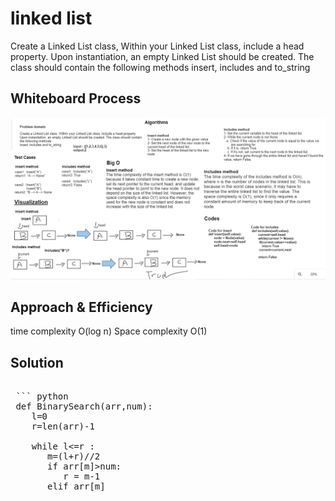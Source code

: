 # linked list

Create a Linked List class, Within your Linked List class, include a head property.
Upon instantiation, an empty Linked List should be created. The class should contain the following methods
insert, includes and to_string

## Whiteboard Process

![whiteBoard](./linked_list_includes.png)

## Approach & Efficiency

time complexity O(log n) Space complexity O(1)

## Solution

<pre>

 ``` python
 def BinarySearch(arr,num):
    l=0
    r=len(arr)-1

    while l<=r :
       m=(l+r)//2
       if arr[m]>num:
          r = m-1
       elif arr[m]<num:
          l=m+1
       else:
          return m  
    return -1
 ```
</pre>